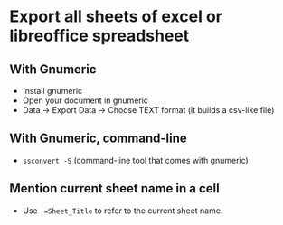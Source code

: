 # Export all sheets of excel or libreoffice spreadsheet

## With Gnumeric

 - Install gnumeric
 - Open your document in gnumeric
 - Data -> Export Data -> Choose TEXT format (it builds a csv-like file)

## With Gnumeric, command-line

 - `ssconvert -S`   (command-line tool that comes with gnumeric)


## Mention current sheet name in a cell

 - Use ` =Sheet_Title`  to refer to the current sheet name.

